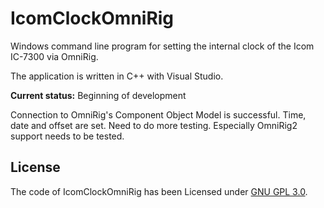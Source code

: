 IcomClockOmniRig
================
Windows command line program for setting the internal clock of the Icom IC-7300 via OmniRig.

The application is written in C++ with Visual Studio.

**Current status:** Beginning of development

Connection to OmniRig's Component Object Model is successful.  Time, date and offset are set.  Need to do more testing.  Especially OmniRig2 support needs to be tested.


License
-------
The code of IcomClockOmniRig has been Licensed under [GNU GPL 3.0](https://github.com/cniesen/IcomClockOmniRig/blob/master/COPYING.md).
